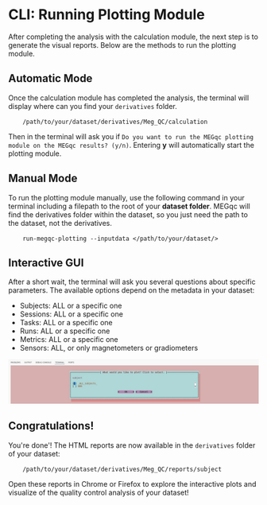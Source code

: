 # CLI: Running Plotting Module
After completing the analysis with the calculation module, the next step is to generate the visual reports. Below are the methods to run the plotting module.

## Automatic Mode
Once the calculation module has completed the analysis, the terminal will display where can you find your `derivatives` folder. 

        /path/to/your/dataset/derivatives/Meg_QC/calculation

Then in the terminal will ask you if `Do you want to run the MEGqc plotting module on the MEGqc results? (y/n)`. Entering **y** will automatically start the plotting module.

## Manual Mode
To run the plotting module manually, use the following command in your terminal including a filepath to the root of your **dataset folder**. MEGqc will find the derivatives folder within the dataset, so you just need the path to the dataset, not the derivatives.

        run-megqc-plotting --inputdata </path/to/your/dataset/>

## Interactive GUI
After a short wait, the terminal will ask you several questions about specific parameters. The available options depend on the metadata in your dataset:
- Subjects: ALL or a specific one
- Sessions: ALL or a specific one
- Tasks: ALL or a specific one
- Runs: ALL or a specific one
- Metrics: ALL or a specific one
- Sensors: ALL, or only magnetometers or gradiometers

![gui interface]( ../static/gui.png)

## Congratulations!
You're done'! The HTML reports are now available in the `derivatives` folder of your dataset:


        /path/to/your/dataset/derivatives/Meg_QC/reports/subject
        
Open these reports in Chrome or Firefox to explore the interactive plots and visualize of the quality control analysis of your dataset!

<!--

OLD VERSION
As you can see, the calculation module generates numerous metadata files. But what if we want the data to be neatly organized and presented in a visual and interactive way?

Luckily MEGqc also contains the plotting module, which generates the HTML reports we saw earlier. Let's see how can we produce them:



## Setting File Paths

First, locate the script *meg_qc_plots.py* within the `plotting`folder in the `meg_qc` package, which is located in the `site-packages` folder of your environment. The path might look like this:

        /path/to/environment/lib/python3.9/site-packages/meg_qc/plotting/


Open the *meg_qc_plots.py*, and at the very last line where **tsvs_to_plot=** is defined, add your path to your dataset (e.g., ds003483). The line should look similar to this:

        tsvs_to_plot = make_plots_meg_qc(ds_paths=['/path/to/dataset/'])

## Running the plotting module

Ensure that you are working within your environment and then run the script from the command line. The command might look like:

        python3 /path/to/environment/lib/python3.9/site-packages/meg_qc/plotting/meg_qc_plots.py





